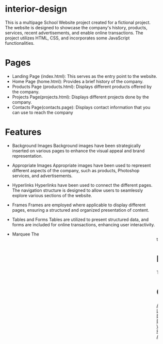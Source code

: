 ﻿# interior-design

This is a multipage School Website project created for a fictional project. The website is designed to showcase the company's history, products, services, recent advertisements, and enable online transactions. The project utilizes HTML, CSS, and incorporates some JavaScript functionalities.

<h1>Pages</h1>

- Landing Page (index.html): This serves as the entry point to the website.
- Home Page (home.html): Provides a brief history of the company.
- Products Page (products.html): Displays different products offered by the company.
- Projects Page(projects.html): Displays different projects done by the company. 
- Contacts Page(contacts.page): Displays contact information that you can use to reach the company

<h1>Features</h1>

- Background Images
    Background images have been strategically inserted on various pages to enhance the visual appeal and brand representation.

- Appropriate Images
    Appropriate images have been used to represent different aspects of the company, such as products, Photoshop services, and advertisements.

- Hyperlinks
    Hyperlinks have been used to connect the different pages. The navigation structure is designed to allow users to seamlessly explore various sections of the website.

- Frames
    Frames are employed where applicable to display different pages, ensuring a structured and organized presentation of content.

- Tables and Forms
    Tables are utilized to present structured data, and forms are included for online transactions, enhancing user interactivity.

- Marquee
    The <marquee> tag is used to add dynamic scrolling text, providing an engaging and visually appealing element to the website.


# Note
This project is a learning exercise created by beginners to practice HTML, CSS, and JavaScript. Feel free to explore and 


# Contributors
<a href="">Allan Njoroge</a><br>
<a href="">Lynn Kamau</a><br>
<a href="">Brighton Ouma</a><br>
<a href="">Brighton Munene</a><br>
<a href="">Wise Orado</a><br>
<a href="">Francis Austin</a><br>
<a href="">Ali Abeid</a><br>